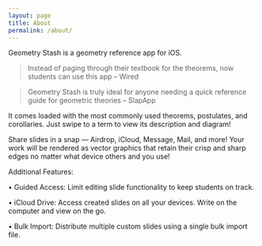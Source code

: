 ```yaml
---
layout: page
title: About
permalink: /about/
---
```


Geometry Stash is a geometry reference app for iOS. 

> Instead of paging through their textbook for the theorems, now students can use this app 
– Wired

> Geometry Stash is truly ideal for anyone needing a quick reference guide for geometric theories 
– SlapApp

It comes loaded with the most commonly used theorems, postulates, and corollaries. Just swipe to a term to view its description and diagram! 

Share slides in a snap — Airdrop, iCloud, Message, Mail, and more! Your work will be rendered as vector graphics that retain their crisp and sharp edges no matter what device others and you use!

Additional Features:

• Guided Access: Limit editing slide functionality to keep students on track. 

• iCloud Drive: Access created slides on all your devices. Write on the computer and view on the go.

• Bulk Import: Distribute multiple custom slides using a single bulk import file. 